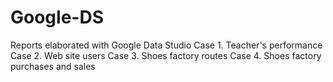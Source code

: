 # Google-DS
Reports elaborated with Google Data Studio
Case 1. Teacher's performance
Case 2. Web site users
Case 3. Shoes factory routes
Case 4. Shoes factory purchases and sales
